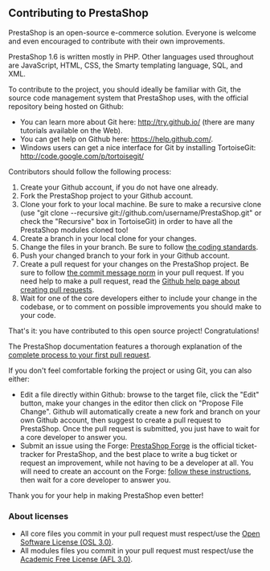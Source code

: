 Contributing to PrestaShop
--------------------------

PrestaShop is an open-source e-commerce solution. Everyone is welcome and even encouraged to contribute with their own improvements.

PrestaShop 1.6 is written mostly in PHP. Other languages used throughout are JavaScript, HTML, CSS, the Smarty templating language, SQL, and XML.

To contribute to the project, you should ideally be familiar with Git, the source code management system that PrestaShop uses, with the official repository being hosted on Github: 
* You can learn more about Git here: http://try.github.io/ (there are many tutorials available on the Web).
* You can get help on Github here: https://help.github.com/.
* Windows users can get a nice interface for Git by installing TortoiseGit: http://code.google.com/p/tortoisegit/

Contributors should follow the following process:

1. Create your Github account, if you do not have one already.
2. Fork the PrestaShop project to your Github account.
3. Clone your fork to your local machine. Be sure to make a recursive clone (use "git clone --recursive git://github.com/username/PrestaShop.git" or check the "Recursive" box in TortoiseGit) in order to have all the PrestaShop modules cloned too!
4. Create a branch in your local clone for your changes.
5. Change the files in your branch. Be sure to follow [the coding standards][1].
6. Push your changed branch to your fork in your Github account.
7. Create a pull request for your changes on the PrestaShop project. Be sure to follow [the commit message norm][2] in your pull request. If you need help to make a pull request, read the [Github help page about creating pull requests][3].
8. Wait for one of the core developers either to include your change in the codebase, or to comment on possible improvements you should make to your code.

That's it: you have contributed to this open source project! Congratulations!

The PrestaShop documentation features a thorough explanation of the [complete process to your first pull request][4].

If you don't feel comfortable forking the project or using Git, you can also either:
* Edit a file directly within Github: browse to the target file, click the "Edit" button, make your changes in the editor then click on "Propose File Change". Github will automatically create a new fork and branch on your own Github account, then suggest to create a pull request to PrestaShop. Once the pull request is submitted, you just have to wait for a core developer to answer you.
* Submit an issue using the Forge: [PrestaShop Forge][5] is the official ticket-tracker for PrestaShop, and the best place to write a bug ticket or request an improvement, while not having to be a developer at all. You will need to create an account on the Forge: [follow these instructions][6], then wait for a core developer to answer you.

Thank you for your help in making PrestaShop even better!


### About licenses

* All core files you commit in your pull request must respect/use the [Open Software License (OSL 3.0)][7].
* All modules files you commit in your pull request must respect/use the [Academic Free License (AFL 3.0)][8].


[1]: http://doc.prestashop.com/display/PS16/Coding+Standards
[2]: http://doc.prestashop.com/display/PS16/How+to+write+a+commit+message
[3]: https://help.github.com/articles/using-pull-requests
[4]: http://doc.prestashop.com/display/PS16/Contributing+code+to+PrestaShop
[5]: http://forge.prestashop.com/
[6]: http://doc.prestashop.com/display/PS16/How+to+use+the+Forge+to+contribute+to+PrestaShop
[7]: http://opensource.org/licenses/OSL-3.0
[8]: http://opensource.org/licenses/AFL-3.0


